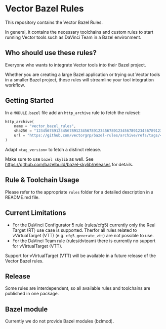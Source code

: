 # Vector Bazel Rules

This repository contains the Vector Bazel Rules.

In general, it contains the necessary toolchains and custom rules to start running Vector tools such as DaVinci Team in a Bazel environment.

## Who should use these rules?

Everyone who wants to integrate Vector tools into their Bazel project.

Whether you are creating a large Bazel application or trying out Vector tools in a smaller Bazel project, these rules will streamline your tool integration workflow.

## Getting Started

In a `MODULE.bazel` file add an `http_archive` rule to fetch the ruleset:

```python
http_archive(
    name = "vector_bazel_rules",
    sha256 = "1234567891234567891234567891234567891234567891234567891234567891",
    url = "https://github.com/vectorgrp/bazel-rules/archive/refs/tags/<tag_version>",
)
```
Adapt `<tag_version>` to fetch a distinct release.

Make sure to use ```bazel skylib``` as well. See https://github.com/bazelbuild/bazel-skylib/releases for details.

## Rule & Toolchain Usage

Please refer to the appropriate ```rules``` folder for a detailed description in a README.md file.

## Current Limitations
- For the DaVinci Configurator 5 rule (rules/cfg5) currently only the Real Target (RT) use case is supported. Therfor all rules related to vVirtualTarget (VTT) (e.g.    ```cfg5_generate_vtt```) are not possible to use.
- For the DaVinci Team rule (rules/dvteam) there is currently no support for vVirtualTarget (VTT).


Support for vVirtualTarget (VTT) will be available in a future release of the Vector Bazel rules.

## Release

Some rules are interdependent, so all available rules and toolchains are published in one package.

## Bazel module

Currently we do not provide Bazel modules (bzlmod).